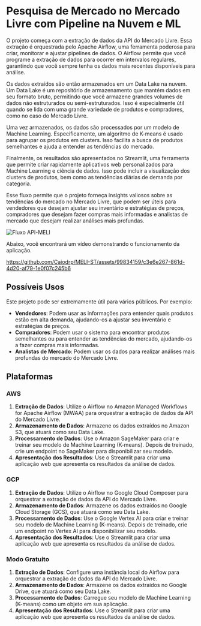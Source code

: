 
# Pesquisa de Mercado no Mercado Livre com Pipeline na Nuvem e ML

O projeto começa com a extração de dados da API do Mercado Livre. Essa extração é orquestrada pelo Apache Airflow, uma ferramenta poderosa para criar, monitorar e ajustar pipelines de dados. O Airflow permite que você programe a extração de dados para ocorrer em intervalos regulares, garantindo que você sempre tenha os dados mais recentes disponíveis para análise.

Os dados extraídos são então armazenados em um Data Lake na nuvem. Um Data Lake é um repositório de armazenamento que mantém dados em seu formato bruto, permitindo que você armazene grandes volumes de dados não estruturados ou semi-estruturados. Isso é especialmente útil quando se lida com uma grande variedade de produtos e compradores, como no caso do Mercado Livre.

Uma vez armazenados, os dados são processados por um modelo de Machine Learning. Especificamente, um algoritmo de K-means é usado para agrupar os produtos em clusters. Isso facilita a busca de produtos semelhantes e ajuda a entender as tendências do mercado.

Finalmente, os resultados são apresentados no Streamlit, uma ferramenta que permite criar rapidamente aplicativos web personalizados para Machine Learning e ciência de dados. Isso pode incluir a visualização dos clusters de produtos, bem como as tendências diárias de demanda por categoria.

Esse fluxo permite que o projeto forneça insights valiosos sobre as tendências do mercado no Mercado Livre, que podem ser úteis para vendedores que desejam ajustar seu inventário e estratégias de preços, compradores que desejam fazer compras mais informadas e analistas de mercado que desejam realizar análises mais profundas.


![Fluxo API-MELI](https://github.com/Caiodrp/MELI-ST/assets/99834159/10c140de-688e-4088-9d19-c606d3894d0e)


Abaixo, você encontrará um vídeo demonstrando o funcionamento da aplicação.

https://github.com/Caiodrp/MELI-ST/assets/99834159/c3e6e267-861d-4d20-af79-1e0f07c245b6

## Possíveis Usos

Este projeto pode ser extremamente útil para vários públicos. Por exemplo:

- **Vendedores**: Podem usar as informações para entender quais produtos estão em alta demanda, ajudando-os a ajustar seu inventário e estratégias de preços.
- **Compradores**: Podem usar o sistema para encontrar produtos semelhantes ou para entender as tendências do mercado, ajudando-os a fazer compras mais informadas.
- **Analistas de Mercado**: Podem usar os dados para realizar análises mais profundas do mercado do Mercado Livre.

## Plataformas

### AWS

1. **Extração de Dados**: Utilize o Airflow no Amazon Managed Workflows for Apache Airflow (MWAA) para orquestrar a extração de dados da API do Mercado Livre.
2. **Armazenamento de Dados**: Armazene os dados extraídos no Amazon S3, que atuará como seu Data Lake.
3. **Processamento de Dados**: Use o Amazon SageMaker para criar e treinar seu modelo de Machine Learning (K-means). Depois de treinado, crie um endpoint no SageMaker para disponibilizar seu modelo.
4. **Apresentação dos Resultados**: Use o Streamlit para criar uma aplicação web que apresenta os resultados da análise de dados.

### GCP

1. **Extração de Dados**: Utilize o Airflow no Google Cloud Composer para orquestrar a extração de dados da API do Mercado Livre.
2. **Armazenamento de Dados**: Armazene os dados extraídos no Google Cloud Storage (GCS), que atuará como seu Data Lake.
3. **Processamento de Dados**: Use o Google Vertex AI para criar e treinar seu modelo de Machine Learning (K-means). Depois de treinado, crie um endpoint no Vertex AI para disponibilizar seu modelo.
4. **Apresentação dos Resultados**: Use o Streamlit para criar uma aplicação web que apresenta os resultados da análise de dados.

### Modo Gratuito

1. **Extração de Dados**: Configure uma instância local do Airflow para orquestrar a extração de dados da API do Mercado Livre.
2. **Armazenamento de Dados**: Armazene os dados extraídos no Google Drive, que atuará como seu Data Lake.
3. **Processamento de Dados**: Carregue seu modelo de Machine Learning (K-means) como um objeto em sua aplicação.
4. **Apresentação dos Resultados**: Use o Streamlit para criar uma aplicação web que apresenta os resultados da análise de dados.


